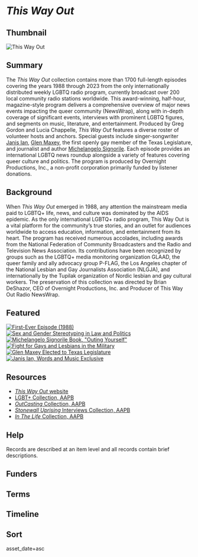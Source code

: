 # <em>This Way Out</em>

## Thumbnail

![<em>This Way Out</em>](https://s3.amazonaws.com/americanarchive.org/special-collections/TWO.png "This Way Out")

## Summary

The *This Way Out* collection contains more than 1700 full-length episodes covering the years 1988 through 2023 from the only internationally distributed weekly LGBTQ radio program, currently broadcast over 200 local community radio stations worldwide. This award-winning, half-hour, magazine-style program delivers a comprehensive overview of major news events impacting the queer community (NewsWrap), along with in-depth coverage of significant events, interviews with prominent LGBTQ figures, and segments on music, literature, and entertainment. Produced by Greg Gordon and Lucia Chappelle, *This Way Out* features a diverse roster of volunteer hosts and anchors. Special guests include singer-songwriter [Janis Ian](https://americanarchive.org/catalog/cpb-aacip-0be57072e1e), [Glen Maxey](https://americanarchive.org/catalog/cpb-aacip-14e0e228f96), the first openly gay member of the Texas Legislature, and journalist and author [Michelangelo Signorile](https://americanarchive.org/catalog/cpb-aacip-1a73b955bb5). Each episode provides an international LGBTQ news roundup alongside a variety of features covering queer culture and politics. The program is produced by Overnight Productions, Inc., a non-profit corporation primarily funded by listener donations.

## Background

When *This Way Out* emerged in 1988, any attention the mainstream media paid to LGBTQ+ life, news, and culture was dominated by the AIDS epidemic. As the only international LGBTQ+ radio program, This Way Out is a vital platform for the community’s true stories, and an outlet for audiences worldwide to access education, information, and entertainment from its heart. The program has received numerous accolades, including awards from the National Federation of Community Broadcasters and the Radio and Television News Association. Its contributions have been recognized by groups such as the LGBTQ+ media monitoring organization GLAAD, the queer family and ally advocacy group P-FLAG, the Los Angeles chapter of the National Lesbian and Gay Journalists Association (NLGJA), and internationally by the Tupilak organization of Nordic lesbian and gay cultural workers. The preservation of this collection was directed by Brian DeShazor, CEO of Overnight Productions, Inc. and Producer of This Way Out Radio NewsWrap.


## Featured

[![First-Ever Episode (1988)](https://s3.amazonaws.com/americanarchive.org/special-collections/aapb_tile.png)](/catalog/cpb-aacip-ddcdae03886)
[![Sex and Gender Stereotyping in Law and Politics](https://s3.amazonaws.com/americanarchive.org/special-collections/aapb_tile.png)](/catalog/cpb-aacip-1b8efdb1feb)
[![Michelangelo Signorile Book, "Outing Yourself"](https://s3.amazonaws.com/americanarchive.org/special-collections/aapb_tile.png)](/catalog/cpb-aacip-1a73b955bb5)
[![Fight for Gays and Lesbians in the Military](https://s3.amazonaws.com/americanarchive.org/special-collections/aapb_tile.png)](/catalog/cpb-aacip-14822b88882)
[![Glen Maxey Elected to Texas Legislature](https://s3.amazonaws.com/americanarchive.org/special-collections/aapb_tile.png)](/catalog/cpb-aacip-14e0e228f96)
[![Janis Ian, Words and Music Exclusive](https://s3.amazonaws.com/americanarchive.org/special-collections/aapb_tile.png)](/catalog/cpb-aacip-0be57072e1e)

## Resources

- [*This Way Out* website](https://www.thiswayout.org/)
- [LGBT+ Collection, AAPB](https://americanarchive.org/special_collections/lgbt)
- [*OutCasting* Collection, AAPB](https://americanarchive.org/special_collections/outcasting)
- [*Stonewall Uprising* Interviews Collection, AAPB](https://americanarchive.org/special_collections/stonewall-uprising-interviews)
- [*In The Life* Collection, AAPB](https://americanarchive.org/special_collections/ucla-inthelife)

## Help

Records are described at an item level and all records contain brief descriptions.

## Funders

## Terms

## Timeline

## Sort

asset_date+asc

